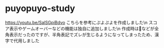 # puyopuyo-study
https://youtu.be/SalSGpiBdvo
こちらを参考にぷよぷよを作成しました\n
スコア表示やゲームオーバーなどの機能は独自に追加しました\n
作成時は🔳などが全角表示だったのですが、半角表記でズレが生じるようになってしまったため、漢字で代用しました
